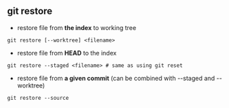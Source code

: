 ## git restore
- restore file from **the index** to working tree
```shell
git restore [--worktree] <filename>
```
- restore file from **HEAD** to the index
```shell
git restore --staged <filename> # same as using git reset
```
- restore file from **a given commit** (can be combined with --staged and --worktree)
```shell
git restore --source
```
